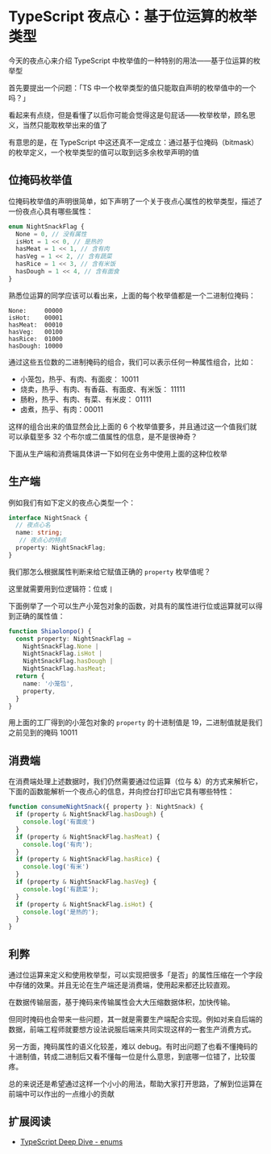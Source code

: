 # TypeScript 夜点心：基于位运算的枚举类型

今天的夜点心来介绍 TypeScript 中枚举值的一种特别的用法——基于位运算的枚举型

首先要提出一个问题：「TS 中一个枚举类型的值只能取自声明的枚举值中的一个吗？」

看起来有点绕，但是看懂了以后你可能会觉得这是句屁话——枚举枚举，顾名思义，当然只能取枚举出来的值了

有意思的是，在 TypeScript 中这还真不一定成立：通过基于位掩码（bitmask）的枚举定义，一个枚举类型的值可以取到远多余枚举声明的值

## 位掩码枚举值

位掩码枚举值的声明很简单，如下声明了一个关于夜点心属性的枚举类型，描述了一份夜点心具有哪些属性：

``` ts
enum NightSnackFlag {
  None = 0, // 没有属性
  isHot = 1 << 0, // 是热的
  hasMeat = 1 << 1, // 含有肉
  hasVeg = 1 << 2, // 含有蔬菜
  hasRice = 1 << 3, // 含有米饭
  hasDough = 1 << 4, // 含有面食
}
```

熟悉位运算的同学应该可以看出来，上面的每个枚举值都是一个二进制位掩码：

``` text
None:     00000
isHot:    00001
hasMeat:  00010
hasVeg:   00100
hasRice:  01000
hasDough: 10000
```

通过这些五位数的二进制掩码的组合，我们可以表示任何一种属性组合，比如：

- 小笼包，热乎、有肉、有面皮： 10011
- 烧卖，热乎、有肉、有香菇、有面皮、有米饭： 11111
- 肠粉，热乎、有肉、有菜、有米皮： 01111
- 卤煮，热乎、有肉：00011

这样的组合出来的值显然会比上面的 6 个枚举值要多，并且通过这一个值我们就可以承载至多 32 个布尔或二值属性的信息，是不是很神奇？

下面从生产端和消费端具体讲一下如何在业务中使用上面的这种位枚举

## 生产端

例如我们有如下定义的夜点心类型一个：

``` ts
interface NightSnack {
  // 夜点心名
  name: string;
   // 夜点心的特点
  property: NightSnackFlag;
}
```

我们那怎么根据属性判断来给它赋值正确的 `property` 枚举值呢？

这里就需要用到位逻辑符：位或 `|`

下面例举了一个可以生产小笼包对象的函数，对具有的属性进行位或运算就可以得到正确的属性值：

``` ts
function Shiaolonpo() {
  const property: NightSnackFlag =
    NightSnackFlag.None |
    NightSnackFlag.isHot |
    NightSnackFlag.hasDough |
    NightSnackFlag.hasMeat;
  return {
    name: '小笼包',
    property,
  }
}
```

用上面的工厂得到的小笼包对象的 `property` 的十进制值是 19，二进制值就是我们之前见到的掩码 10011

## 消费端

在消费端处理上述数据时，我们仍然需要通过位运算（位与 &）的方式来解析它，下面的函数能解析一个夜点心的信息，并向控台打印出它具有哪些特性：

``` ts
function consumeNightSnack({ property }: NightSnack) {
  if (property & NightSnackFlag.hasDough) {
    console.log('有面皮')
  }
  if (property & NightSnackFlag.hasMeat) {
    console.log('有肉');
  }
  if (property & NightSnackFlag.hasRice) {
    console.log('有米')
  }
  if (property & NightSnackFlag.hasVeg) {
    console.log('有蔬菜');
  }
  if (property & NightSnackFlag.isHot) {
    console.log('是热的');
  }
}
```

## 利弊

通过位运算来定义和使用枚举型，可以实现把很多「是否」的属性压缩在一个字段中存储的效果。并且无论在生产端还是消费端，使用起来都还比较直观。

在数据传输层面，基于掩码来传输属性会大大压缩数据体积，加快传输。

但同时掩码也会带来一些问题，其一就是需要生产端配合实现。例如对来自后端的数据，前端工程师就要想方设法说服后端来共同实现这样的一套生产消费方式。

另一方面，掩码属性的语义化较差，难以 debug。有时出问题了也看不懂掩码的十进制值，转成二进制后又看不懂每一位是什么意思，到底哪一位错了，比较蛋疼。

总的来说还是希望通过这样一个小小的用法，帮助大家打开思路，了解到位运算在前端中可以作出的一点维小的贡献

## 扩展阅读

- [TypeScript Deep Dive - enums](https://basarat.gitbook.io/typescript/type-system/enums)
